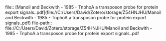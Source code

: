 file:: [Manoil and Beckwith - 1985 - TnphoA a transposon probe for protein export signals..pdf](file://C:/Users/David/Zotero/storage/Z54HNJHU/Manoil and Beckwith - 1985 - TnphoA a transposon probe for protein export signals..pdf)
file-path:: file://C:/Users/David/Zotero/storage/Z54HNJHU/Manoil and Beckwith - 1985 - TnphoA a transposon probe for protein export signals..pdf
